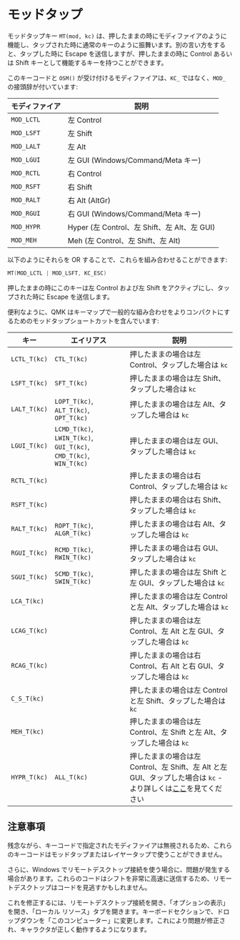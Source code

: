 # モッドタップ

<!---
  original document: 0.9.34:docs/mod_tap.md
  git diff 0.9.34 HEAD -- docs/mod_tap.md | cat
-->

モッドタップキー `MT(mod, kc)` は、押したままの時にモディファイアのように機能し、タップされた時に通常のキーのように振舞います。別の言い方をすると、タップした時に Escape を送信しますが、押したままの時に Control あるいは Shift キーとして機能するキーを持つことができます。

このキーコードと `OSM()` が受け付けるモディファイアは、`KC_` ではなく、`MOD_` の接頭辞が付いています:

| モディファイア |  説明                                        |
|----------------|----------------------------------------------|
|  `MOD_LCTL`    | 左 Control                                   |
|  `MOD_LSFT`    | 左 Shift                                     |
|  `MOD_LALT`    | 左 Alt                                       |
|  `MOD_LGUI`    | 左 GUI (Windows/Command/Meta キー)           |
|  `MOD_RCTL`    | 右 Control                                   |
|  `MOD_RSFT`    | 右 Shift                                     |
|  `MOD_RALT`    | 右 Alt (AltGr)                               |
|  `MOD_RGUI`    | 右 GUI (Windows/Command/Meta キー)           |
|  `MOD_HYPR`    | Hyper (左 Control、左 Shift、左 Alt、左 GUI) |
|  `MOD_MEH`     | Meh (左 Control、左 Shift、左 Alt)           |

以下のようにそれらを OR することで、これらを組み合わせることができます:

```c
MT(MOD_LCTL | MOD_LSFT, KC_ESC)
```

押したままの時にこのキーは左 Control および左 Shift をアクティブにし、タップされた時に Escape を送信します。

便利なように、QMK はキーマップで一般的な組み合わせをよりコンパクトにするためのモッドタップショートカットを含んでいます:

| キー         | エイリアス                  | 説明                                                        |
|--------------|-----------------------------|-------------------------------------------------------------|
| `LCTL_T(kc)` | `CTL_T(kc)`                 | 押したままの場合は左 Control、タップした場合は `kc`         |
| `LSFT_T(kc)` | `SFT_T(kc)`                 | 押したままの場合は左 Shift、タップした場合は `kc`           |
| `LALT_T(kc)` | `LOPT_T(kc)`, `ALT_T(kc)`, `OPT_T(kc)`                            | 押したままの場合は左 Alt、タップした場合は `kc` |
| `LGUI_T(kc)` | `LCMD_T(kc)`, `LWIN_T(kc)`, `GUI_T(kc)`, `CMD_T(kc)`, `WIN_T(kc)` | 押したままの場合は左 GUI、タップした場合は `kc` |
| `RCTL_T(kc)` |                             | 押したままの場合は右 Control、タップした場合は `kc`         |
| `RSFT_T(kc)` |                             | 押したままの場合は右 Shift、タップした場合は `kc`           |
| `RALT_T(kc)` | `ROPT_T(kc)`, `ALGR_T(kc)`  | 押したままの場合は右 Alt、タップした場合は `kc`             |
| `RGUI_T(kc)` | `RCMD_T(kc)`, `RWIN_T(kc)`  | 押したままの場合は右 GUI、タップした場合は `kc`             |
| `SGUI_T(kc)` | `SCMD_T(kc)`, `SWIN_T(kc)`  | 押したままの場合は左 Shift と左 GUI、タップした場合は `kc`             |
| `LCA_T(kc)`  |                             | 押したままの場合は左 Control と左 Alt、タップした場合は `kc`           |
| `LCAG_T(kc)` |                             | 押したままの場合は左 Control、左 Alt と左 GUI、タップした場合は `kc`   |
| `RCAG_T(kc)` |                             | 押したままの場合は右 Control、右 Alt と右 GUI、タップした場合は `kc`   |
| `C_S_T(kc)`  |                             | 押したままの場合は左 Control と左 Shift、タップした場合は `kc`         |
| `MEH_T(kc)`  |                             | 押したままの場合は左 Control、左 Shift と左 Alt、タップした場合は `kc` |
| `HYPR_T(kc)` | `ALL_T(kc)`  | 押したままの場合は左 Control、左 Shift、左 Alt と左 GUI、タップした場合は `kc` - より詳しくは[ここ](http://brettterpstra.com/2012/12/08/a-useful-caps-lock-key/)を見てください |

## 注意事項

残念ながら、キーコードで指定されたモディファイアは無視されるため、これらのキーコードはモッドタップまたはレイヤータップで使うことができません。

さらに、Windows でリモートデスクトップ接続を使う場合に、問題が発生する場合があります。これらのコードはシフトを非常に高速に送信するため、リモートデスクトップはコードを見逃すかもしれません。

これを修正するには、リモートデスクトップ接続を開き、「オプションの表示」を開き、「ローカル リソース」タブを開きます。キーボードセクションで、ドロップダウンを「このコンピューター」に変更します。これにより問題が修正され、キャラクタが正しく動作するようになります。
